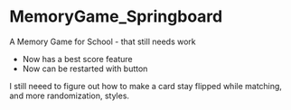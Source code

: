 # MemoryGame_Springboard
A Memory Game for School - that still needs work

- Now has a best score feature
- Now can be restarted with button

I still neeed to figure out how to make a card stay flipped while matching, and more randomization, styles.
